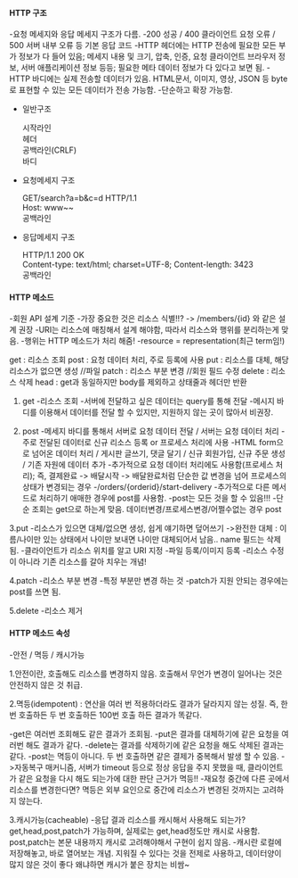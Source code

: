 #### HTTP 구조

-요청 메세지와 응답 메세지 구조가 다름.
-200 성공 / 400 클라이언트 요청 오류 / 500 서버 내부 오류 등 기본 응답 코드
-HTTP 헤더에는 HTTP 전송에 필요한 모든 부가 정보가 다 들어 있음; 메세지 내용 및 크기, 압축, 인증, 요청 클라이언트 브라우저 정보, 서버 애플리케이션 정보 등등; 필요한 메타 데이터 정보가 다 있다고 보면 됨.
-HTTP 바디에는 실제 전송할 데이터가 있음. HTML문서, 이미지, 영상, JSON 등 byte로 표현할 수 있는 모든 데이터가 전송 가능함.
-단순하고 확장 가능함.


* 일반구조  

  시작라인  
  헤더  
  공백라인(CRLF)  
  바디  


* 요청메세지 구조  

  GET/search?a=b&c=d HTTP/1.1  
  Host: www~~  
  공백라인  



* 응답메세지 구조  

  HTTP/1.1 200 OK  
  Content-type: text/html; charset=UTF-8; Content-length: 3423  
  공백라인  
  <html>  
  <body></body>  
  </html>  


#### HTTP 메소드
-회원 API 설계 기준
-가장 중요한 것은 리소스 식별!!? -> /members/{id} 와 같은 설계 권장
-URI는 리소스에 매칭해서 설계 해야함, 따라서 리소스와 행위를 분리하는게 맞음.
-행위는 HTTP 메소드가 처리 해줌!
-resource = representation(최근 term임!)

get : 리소스 조회
post : 요청 데이터 처리, 주로 등록에 사용
put : 리소스를 대체, 해당 리소스가 없으면 생성  //파일
patch : 리소스 부분 변경 //회원 필드 수정
delete : 리소스 삭제
head : get과 동일하지만 body를 제외하고 상태줄과 헤더만 반환


1. get
-리소스 조회
-서버에 전달하고 싶은 데이터는 query를 통해 전달
-메시지 바디를 이용해서 데이터를 전달 할 수 있지만, 지원하지 않는 곳이 많아서 비권장.


2. post
-메세지 바디를 통해서 서버로 요청 데이터 전달 / 서버는 요청 데이터 처리
-주로 전달된 데이터로 신규 리소스 등록 or 프로세스 처리에 사용
-HTML form으로 넘어온 데이터 처리 / 게시판 글쓰기, 댓글 달기 / 신규 회원가입, 신규 주문 생성 / 기존 자원에 데이터 추가
-추가적으로 요청 데이터 처리에도 사용함(프로세스 처리); 즉, 결제완료 -> 배달시작 -> 배달완료처럼 단순한 값 변경을 넘어 프로세스의 상태가 변경되는 경우
-/orders/{orderid}/start-delivery
-추가적으로 다른 메서드로 처리하기 애매한 경우에 post를 사용함.
-post는 모든 것을 할 수 있음!!!
-단순 조회는 get으로 하는게 맞음. 데이터변경/프로세스변경/어쩔수없는 경우 post

3.put
-리소스가 있으면 대체/없으면 생성, 쉽게 얘기하면 덮어쓰기
->완전한 대체 : 이름/나이만 있는 상태에서 나이만 보내면 나이만 대체되어서 남음.. name 필드는 삭제됨.
-클라이언트가 리소스 위치를 알고 URI 지정
-파일 등록/이미지 등록
-리소스 수정이 아니라 기존 리소스를 갈아 치우는 개념!

4.patch
-리소스 부분 변경
-특정 부분만 변경 하는 것
-patch가 지원 안되는 경우에는 post를 쓰면 됨.

5.delete
-리소스 제거


#### HTTP 메소드 속성

-안전 / 멱등 / 캐시가능

1.안전이란, 호출해도 리소스를 변경하지 않음. 호출해서 무언가 변경이 일어나는 것은 안전하지 않은 것 취급.

2.멱등(idempotent) :  연산을 여러 번 적용하더라도 결과가 달라지지 않는 성질. 즉, 한번 호출하든 두 번 호출하든 100번 호출 하든 결과가 똑같다.

-get은 여러번 조회해도 같은 결과가 조회됨.
-put은 결과를 대체하기에 같은 요청을 여러번 해도 결과가 같다.
-delete는 결과를 삭제하기에 같은 요청을 해도 삭제된 결과는 같다.
-post는 멱등이 아니다. 두 번 호출하면 같은 결제가 중복해서 발생 할 수 있음.
->자동복구 매커니즘, 서버가 timeout 등으로 정상 응답을 주지 못했을 때, 클라이언트가 같은 요청을 다시 해도 되는가에 대한 판단 근거가 멱등!!
-재요청 중간에 다른 곳에서 리소스를 변경한다면? 멱등은 외부 요인으로 중간에 리소스가 변경된 것까지는 고려하지 않는다. 


3.캐시가능(cacheable)
-응답 결과 리소스를 캐시해서 사용해도 되는가? get,head,post,patch가 가능하며, 실제로는 get,head정도만 캐시로 사용함. post,patch는 본문 내용까지 캐시로 고려해야해서 구현이 쉽지 않음. 
-캐시란 로컬에 저장해놓고, 바로 열어보는 개념. 지워질 수 있다는 것을 전제로 사용하고, 데이터양이 많지 않은 것이 좋다 왜냐하면 캐시가 붙은 장치는 비쌈~
